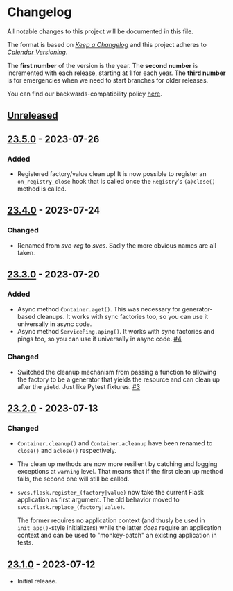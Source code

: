 # Changelog

All notable changes to this project will be documented in this file.

The format is based on [*Keep a Changelog*](https://keepachangelog.com/en/1.0.0/) and this project adheres to [*Calendar Versioning*](https://calver.org/).

The **first number** of the version is the year.
The **second number** is incremented with each release, starting at 1 for each year.
The **third number** is for emergencies when we need to start branches for older releases.

You can find our backwards-compatibility policy [here](https://github.com/hynek/svcs/blob/main/.github/SECURITY.md).

<!-- changelog follows -->


## [Unreleased](https://github.com/hynek/svcs/compare/23.5.0...HEAD)


## [23.5.0](https://github.com/hynek/svcs/compare/23.4.0...23.5.0) - 2023-07-26

### Added

- Registered factory/value clean up!
  It is now possible to register an `on_registry_close` hook that is called once the `Registry`'s `(a)close()` method is called.


## [23.4.0](https://github.com/hynek/svcs/compare/23.3.0...23.4.0) - 2023-07-24

### Changed

- Renamed from *svc-reg* to *svcs*.
  Sadly the more obvious names are all taken.


## [23.3.0](https://github.com/hynek/svcs/compare/23.2.0...23.3.0) - 2023-07-20

### Added

- Async method `Container.aget()`.
  This was necessary for generator-based cleanups.
  It works with sync factories too, so you can use it universally in async code.
- Async method `ServicePing.aping()`.
  It works with sync factories and pings too, so you can use it universally in async code.
  [#4](https://github.com/hynek/svcs/pull/4)


### Changed

- Switched the cleanup mechanism from passing a function to allowing the factory to be a generator that yields the resource and can clean up after the `yield`.
  Just like Pytest fixtures.
  [#3](https://github.com/hynek/svcs/pull/3)


## [23.2.0](https://github.com/hynek/svcs/compare/23.1.0...23.2.0) - 2023-07-13

### Changed

- `Container.cleanup()` and `Container.acleanup` have been renamed to `close()` and `aclose()` respectively.
- The clean up methods are now more resilient by catching and logging exceptions at `warning` level.
  That means that if the first clean up method fails, the second one will still be called.
- `svcs.flask.register_(factory|value)` now take the current Flask application as first argument.
  The old behavior moved to `svcs.flask.replace_(factory|value)`.

  The former requires no application context (and thusly be used in `init_app()`-style initializers) while the latter *does* require an application context and can be used to "monkey-patch" an existing application in tests.


## [23.1.0](https://github.com/hynek/svcs/tree/23.1.0) - 2023-07-12

- Initial release.
